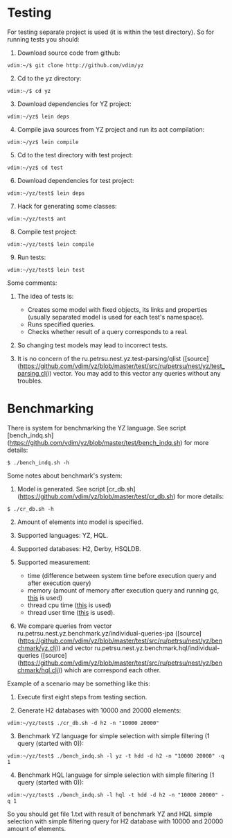 # Testing

For testing separate project is used (it is within the test directory). So for running tests you should:

1. Download source code from github:
<pre><code>vdim:~/$ git clone http://github.com/vdim/yz</code></pre>

2. Cd to the yz directory:
<pre><code>vdim:~/$ cd yz</code></pre>

3. Download dependencies for YZ project:
<pre><code>vdim:~/yz$ lein deps</code></pre>

4. Compile java sources from YZ project and run its aot compilation:
<pre><code>vdim:~/yz$ lein compile </code></pre>

5. Cd to the test directory with test project:
<pre><code>vdim:~/yz$ cd test</code></pre>

6. Download dependencies for test project:
<pre><code>vdim:~/yz/test$ lein deps</code></pre>

7. Hack for generating some classes:
<pre><code>vdim:~/yz/test$ ant </code></pre>

8. Compile test project:
<pre><code>vdim:~/yz/test$ lein compile </code></pre>

9. Run tests:
<pre><code>vdim:~/yz/test$ lein test </code></pre>

Some comments:

1. The idea of tests is:
    * Creates some model with fixed objects, its links and properties (usually separated model is used
for each test's namespace). 
    * Runs specified queries.
    * Checks whether result of a query corresponds to a real.

2. So changing test models may lead to incorrect tests.

3. It is no concern of the ru.petrsu.nest.yz.test-parsing/qlist 
([source] (https://github.com/vdim/yz/blob/master/test/src/ru/petrsu/nest/yz/test_parsing.clj)) vector. 
You may add to this vector any queries without any troubles.

# Benchmarking
There is system for benchmarking the YZ language. 
See script [bench_indq.sh] (https://github.com/vdim/yz/blob/master/test/bench_indq.sh) for more details:
<pre><code>$ ./bench_indq.sh -h  </code></pre>

Some notes about benchmark's system:

1. Model is generated. See script [cr_db.sh] (https://github.com/vdim/yz/blob/master/test/cr_db.sh) for more details:
<pre><code>$ ./cr_db.sh -h </code></pre>

2. Amount of elements into model is specified.
2. Supported languages: YZ, HQL.
3. Supported databases: H2, Derby, HSQLDB.
4. Supported measurement: 
    * time (difference between system time before execution query and after execution query)
    * memory (amount of memory after execution query and running gc, [this][memory] is used) 
    * thread cpu time ([this][cpu] is used)
    * thread user time ([this][user] is used).

5. We compare queries from vector ru.petrsu.nest.yz.benchmark.yz/individual-queries-jpa 
([source] (https://github.com/vdim/yz/blob/master/test/src/ru/petrsu/nest/yz/benchmark/yz.clj)) and 
vector ru.petrsu.nest.yz.benchmark.hql/individual-queries 
([source] (https://github.com/vdim/yz/blob/master/test/src/ru/petrsu/nest/yz/benchmark/hql.clj)) which are correspond
each other.

Example of a scenario may be something like this:

1. Execute first eight steps from testing section.

2. Generate H2 databases with 10000 and 20000 elements:
<pre><code>vdim:~/yz/test$ ./cr_db.sh -d h2 -n "10000 20000" </code></pre>

3. Benchmark YZ language for simple selection with simple filtering (1 query (started with 0)):
<pre><code>vdim:~/yz/test$ ./bench_indq.sh -l yz -t hdd -d h2 -n "10000 20000" -q 1</code></pre>

4. Benchmark HQL language for simple selection with simple filtering (1 query (started with 0)):
<pre><code>vdim:~/yz/test$ ./bench_indq.sh -l hql -t hdd -d h2 -n "10000 20000" -q 1</code></pre>

So you should get file 1.txt with result of benchmark YZ and HQL simple selection with simple filtering query 
for H2 database with 10000 and 20000 amount of elements.

[memory]: http://docs.oracle.com/javase/1.5.0/docs/api/java/lang/management/MemoryUsage.html#getUsed() "MemoryUsage/getUsed"
[cpu]: http://docs.oracle.com/javase/1.5.0/docs/api/java/lang/management/ThreadMXBean.html#getCurrentThreadCpuTime() "getCurrentThreadCpuTime"
[user]: http://docs.oracle.com/javase/1.5.0/docs/api/java/lang/management/ThreadMXBean.html#getCurrentThreadUserTime() "getCurrentThreadUserTime"

